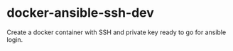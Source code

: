 # docker-ansible-ssh-dev
Create a docker container with SSH and private key ready to go for ansible login.
